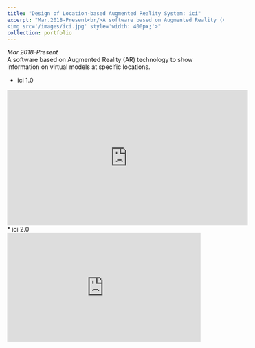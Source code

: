 ```yaml
---
title: "Design of Location-based Augmented Reality System: ici"
excerpt: "Mar.2018-Present<br/>A software based on Augmented Reality (AR) technology to show information on virtual models at specific locations. <br/>
<img src='/images/ici.jpg' style='width: 400px;'>"
collection: portfolio
---
```

*Mar.2018-Present* <br/>
A software based on Augmented Reality (AR) technology to show information on virtual models at specific locations. 
* ici 1.0
<iframe width="560" height="315" src="https://www.youtube.com/embed/PuqF4zWDouc?rel=0&amp;showinfo=0" frameborder="0" allow="accelerometer; autoplay; encrypted-media; gyroscope; picture-in-picture" allowfullscreen></iframe>
* ici 2.0
<iframe src="https://www.youtube.com/embed/PuqF4zWDouc?rel=0&amp;showinfo=0" frameborder="0" allow="accelerometer; autoplay; encrypted-media; gyroscope; picture-in-picture" style='width: 450px;height: 253px' allowfullscreen></iframe>
